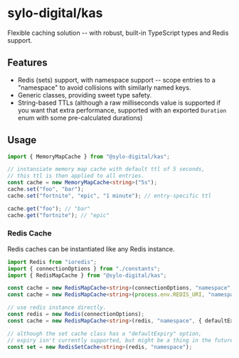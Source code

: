 # sylo-digital/kas

Flexible caching solution -- with robust, built-in TypeScript types and Redis support.

## Features

- Redis (sets) support, with namespace support -- scope entries to a "namespace" to avoid collisions with similarly named keys.
- Generic classes, providing sweet type safety.
- String-based TTLs (although a raw milliseconds value is supported if you want that extra performance, supported with an exported `Duration` enum with some pre-calculated durations)

## Usage

```ts
import { MemoryMapCache } from "@sylo-digital/kas";

// instansiate memory map cache with default ttl of 5 seconds,
// this ttl is then applied to all entries.
const cache = new MemoryMapCache<string>("5s");
cache.set("foo", "bar");
cache.set("fortnite", "epic", "1 minute"); // entry-specific ttl

cache.get("foo"); // "bar"
cache.get("fortnite"); // "epic"
```

### Redis Cache

Redis caches can be instantiated like any Redis instance.

```ts
import Redis from "ioredis";
import { connectionOptions } from "./constants";
import { RedisMapCache } from "@sylo-digital/kas";

const cache = new RedisMapCache<string>(connectionOptions, "namespace", "5s");
const cache = new RedisMapCache<string>(process.env.REDIS_URI, "namespace", 5000);

// use redis instance directly.
const redis = new Redis(connectionOptions);
const cache = new RedisMapCache<string>(redis, "namespace", { defaultExpiry: "5s" });

// although the set cache class has a "defaultExpiry" option,
// expiry isn't currently supported, but might be a thing in the future.
const set = new RedisSetCache<string>(redis, "namespace");
```
